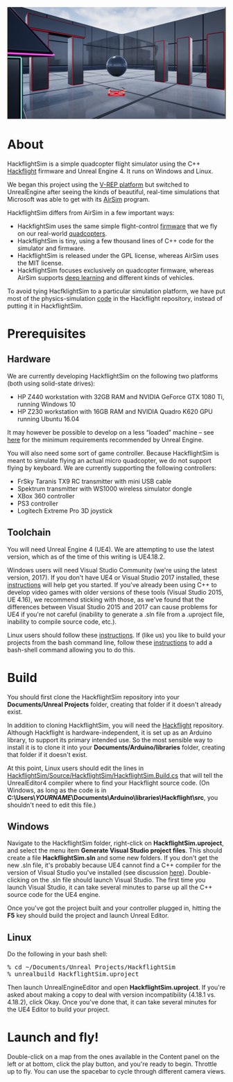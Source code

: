 <img src="HackflightSim.png" width=800>

# About

HackflightSim is a simple quadcopter flight simulator using the C++ 
[Hackflight](https://github.com/simondlevy/Hackflight) firmware and Unreal
Engine 4.  It runs on Windows and Linux.

We began this project using the [V-REP
platform](https://github.com/simondlevy/Hackflight-VREP) but switched to
UnrealEngine after seeing the kinds of beautiful, real-time simulations that
Microsoft was able to get with its
[AirSim](https://github.com/Microsoft/AirSim) program. 

HackflightSim differs from AirSim in a few important ways:
* HackfightSim uses the same simple flight-control 
[firmware](https://github.com/simondlevy/Hackflight/tree/master/src) that we fly on our real-world 
[quadcopters](http://diydrones.com/profiles/blogs/flight-of-the-ladybug).
* HackflightSim is tiny, using a few thousand lines of C++ code for the simulator and firmware.
* HackflightSim is released under the GPL license, whereas AirSim uses the MIT license.
* HackflightSim focuses exclusively on quadcopter firmware, whereas AirSim supports [deep learning](https://github.com/simondlevy/AirSimTensorFlow) and
different kinds of vehicles.

To avoid tying HacfklightSim to a particular simulation platform, we have put most of the physics-simulation
[code](https://github.com/simondlevy/Hackflight/blob/master/src/boards/sim/sim.hpp) in the Hackflight repository, 
instead of putting it in HackflightSim.

# Prerequisites

## Hardware

We are currently developing HackflightSim on the following two platforms (both using solid-state drives):
* HP Z440 workstation with 32GB RAM and NVIDIA GeForce GTX 1080 Ti, running Windows 10
* HP Z230 workstation with 16GB RAM and NVIDIA Quadro K620 GPU running Ubuntu 16.04

It may however be possible to develop on a less &ldquo;loaded&rdquo;
machine &ndash; see [here](https://docs.unrealengine.com/latest/INT/GettingStarted/RecommendedSpecifications/)
for the minimum requirements recommended by Unreal Engine.

You will also need some sort of game controller. Because HackflightSim is meant to simulate flying an
actual micro quadcopter, we do not support flying by keyboard. We are currently supporting the following
controllers:
* FrSky Taranis TX9 RC transmitter with mini USB cable 
* Spektrum transmitter with WS1000 wireless simulator dongle
* XBox 360 controller
* PS3 controller
* Logitech Extreme Pro 3D joystick

## Toolchain

You will need Unreal Engine 4 (UE4). We are attempting to use the latest version, which as of the time of this
writing is UE4.18.2.  

Windows users will need Visual Studio Community (we're using the latest version, 2017).
If you don't have UE4 or Visual Studio 2017 installed, these
[instructions](https://docs.unrealengine.com/latest/INT/Programming/Development/VisualStudioSetup/#visualstudio2017users) 
will help get you started. If you've already been using C++ to develop video games with
older versions of these tools (Visual Studio 2015, UE 4.16), we recommend sticking with those, as we've found that
the differences between Visual Studio 2015 and 2017 can cause problems for UE4 if you're not careful (inability
to generate a .sln file from a .uproject file, inability to compile source code, etc.).

Linux users should follow these [instructions](https://wiki.unrealengine.com/Building\_On\_Linux).  If (like us) you like
to build your projects from the bash command line, follow these
[instructions](https://forums.unrealengine.com/development-discussion/c-gameplay-programming/97022-linux-how-to-compile-c-scripts-from-terminal) to add a bash-shell command allowing you to do this.

# Build

You should first clone the HackflightSim repository into your <b>Documents/Unreal Projects</b> folder, creating
that folder if it doesn't already exist.

In addition to cloning HackflightSim, you will need the [Hackflight](https://github.com/simondlevy/Hackflight) 
repository.  Although Hackflight is hardware-independent, it is set up as an
Arduino library, to support its primary intended use. So the most sensible way
to install it is to clone it into your <b>Documents/Arduino/libraries</b> folder,
creating that folder if it doesn't exist.

At this point, Linux users should edit the lines in
[HackflightSim/Source/HackflightSim/HackflightSim.Build.cs](https://github.com/simondlevy/HackflightSim/blob/master/Source/HackflightSim/HackflightSim.Build.cs#L33-L35)
that will tell the UnrealEditor4 compiler where to find your Hackflight source
code.  (On Windows, as long as the code is in 
<b>C:\Users\\<i>YOURNAME</i>\Documents\Arduino\libraries\Hackflight\src</b>, you shouldn't need to edit this file.)

## Windows

Navigate to the HackflightSim folder, right-click on
<b>HackflightSim.uproject</b>, and select the menu item <b>Generate Visual Studio project files</b>.  This
should create a file <b>HackflightSim.sln</b> and some new folders.
If you don't get the new .sln file, it's probably because UE4 cannot find a C++ compiler for
the version of Visual Studio you've installed (see discussion 
[here](https://docs.unrealengine.com/latest/INT/Programming/Development/VisualStudioSetup/#beforesetting-upyourue4-to-vsworkflow)).  Double-clicking on the .sln file should launch Visual Studio.  The first time you
launch Visual Studio, it can take several minutes to parse up all the C++ source
code for the UE4 engine.  

Once you've got the project built and your controller plugged in, hitting the
<b>F5</b> key should build the project and launch Unreal Editor. 

## Linux

Do the following in your bash shell:

<pre>
% cd ~/Documents/Unreal Projects/HackflightSim
% unrealbuild HackflightSim.uproject
</pre>

Then launch UnrealEngineEditor and open <b>HackflightSim.uproject</b>.  If you're asked about making
a copy to deal with version incompatibility (4.18.1 vs. 4.18.2), click Okay.  Once you've done that,
it can take several minutes for the UE4 Editor to build your project.

# Launch and fly!

Double-click on a map from the ones available in the Content panel on the left or at bottom, click the play button, 
and you're ready to begin. Throttle up to fly.  You can use the spacebar to
cycle through different camera views.
